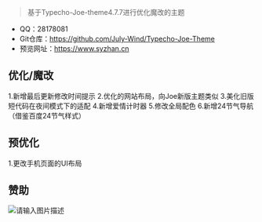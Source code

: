 > 基于Typecho-Joe-theme4.7.7进行优化魔改的主题
- QQ：28178081
- Git仓库：https://github.com/July-Wind/Typecho-Joe-Theme
- 预览网址：https://www.syzhan.cn

## 优化/魔改
1.新增最后更新修改时间提示
2.优化的网站布局，向Joe新版主题类似
3.美化旧版短代码在夜间模式下的适配
4.新增爱情计时器
5.修改全局配色
6.新增24节气导航（借鉴百度24节气样式）

## 预优化
1.更改手机页面的UI布局

## 赞助
![请输入图片描述][1]

  [1]: https://cdn.jsdelivr.net/gh/july-wind/img3/4.5.png
